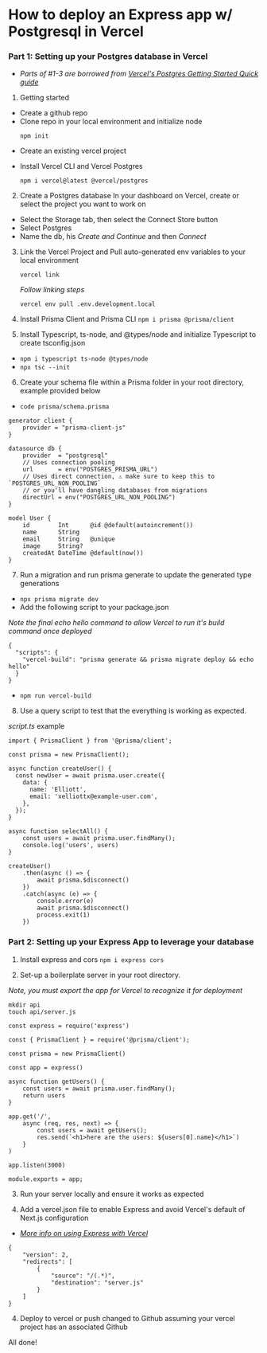 # How to deploy an Express app w/ Postgresql in Vercel

### Part 1: Setting up your Postgres database in Vercel

-   _Parts of #1-3 are borrowed from [Vercel's Postgres Getting Started Quick guide](https://vercel.com/docs/storage/vercel-postgres/quickstart)_

1. Getting started

-   Create a github repo
-   Clone repo in your local environment and initialize node
    ```
    npm init
    ```
-   Create an existing vercel project

*   Install Vercel CLI and Vercel Postgres
    ```
    npm i vercel@latest @vercel/postgres
    ```

2. Create a Postgres database
   In your dashboard on Vercel, create or select the project you want to work on

-   Select the Storage tab, then select the Connect Store button
-   Select Postgres
-   Name the db, his _Create and Continue_ and then _Connect_

3. Link the Vercel Project and Pull auto-generated env variables to your local environment
    ```
    vercel link
    ```
    _Follow linking steps_
    ```
    vercel env pull .env.development.local
    ```
4. Install Prisma Client and Prisma CLI
   `npm i prisma @prisma/client`

5. Install Typescript, ts-node, and @types/node and initialize Typescript to create tsconfig.json

-   `npm i typescript ts-node @types/node`
-   `npx tsc --init`

6. Create your schema file within a Prisma folder in your root directory, example provided below

-   `code prisma/schema.prisma`

```
generator client {
    provider = "prisma-client-js"
}

datasource db {
    provider  = "postgresql"
    // Uses connection pooling
    url       = env("POSTGRES_PRISMA_URL")
    // Uses direct connection, ⚠️ make sure to keep this to `POSTGRES_URL_NON_POOLING`
    // or you'll have dangling databases from migrations
    directUrl = env("POSTGRES_URL_NON_POOLING")
}

model User {
    id        Int      @id @default(autoincrement())
    name      String
    email     String   @unique
    image     String?
    createdAt DateTime @default(now())
}
```

7. Run a migration and run prisma generate to update the generated type generations

-   `npx prisma migrate dev`
-   Add the following script to your package.json

_Note the final echo hello command to allow Vercel to run it's build command once deployed_

```
{
  "scripts": {
    "vercel-build": "prisma generate && prisma migrate deploy && echo hello"
  }
}
```

-   `npm run vercel-build`

8. Use a query script to test that the everything is working as expected.

_script.ts_ example

```
import { PrismaClient } from '@prisma/client';

const prisma = new PrismaClient();

async function createUser() {
  const newUser = await prisma.user.create({
    data: {
      name: 'Elliott',
      email: 'xelliottx@example-user.com',
    },
  });
}

async function selectAll() {
    const users = await prisma.user.findMany();
    console.log('users', users)
}

createUser()
    .then(async () => {
        await prisma.$disconnect()
    })
    .catch(async (e) => {
        console.error(e)
        await prisma.$disconnect()
        process.exit(1)
    })
```

### Part 2: Setting up your Express App to leverage your database

1. Install express and cors
   `npm i express cors`

2. Set-up a boilerplate server in your root directory.

_Note, you must export the app for Vercel to recognize it for deployment_
```
mkdir api
touch api/server.js
```

```
const express = require('express')

const { PrismaClient } = require('@prisma/client');

const prisma = new PrismaClient()

const app = express()

async function getUsers() {
    const users = await prisma.user.findMany();
    return users
}

app.get('/',
    async (req, res, next) => {
        const users = await getUsers();
        res.send(`<h1>here are the users: ${users[0].name}</h1>`)
    }
)

app.listen(3000)

module.exports = app;
```

3. Run your server locally and ensure it works as expected

4. Add a vercel.json file to enable Express and avoid Vercel's default of Next.js configuration

-   _[More info on using Express with Vercel](https://vercel.com/guides/using-express-with-vercel)_

```
{
    "version": 2,
    "redirects": [
        {
            "source": "/(.*)",
            "destination": "server.js"
        }
    ]
}
```

4. Deploy to vercel or push changed to Github assuming your vercel project has an associated Github

All done!
